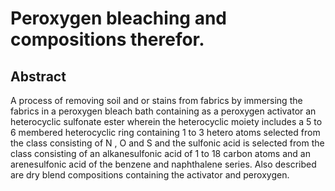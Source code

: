 # Peroxygen bleaching and compositions therefor.

## Abstract
A process of removing soil and or stains from fabrics by immersing the fabrics in a peroxygen bleach bath containing as a peroxygen activator an heterocyclic sulfonate ester wherein the heterocyclic moiety includes a 5 to 6 membered heterocyclic ring containing 1 to 3 hetero atoms selected from the class consisting of N , O and S and the sulfonic acid is selected from the class consisting of an alkanesulfonic acid of 1 to 18 carbon atoms and an arenesulfonic acid of the benzene and naphthalene series. Also described are dry blend compositions containing the activator and peroxygen.